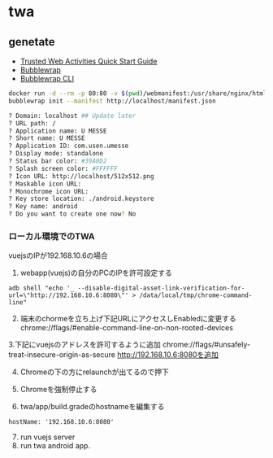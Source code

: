 # twa

## genetate

- [Trusted Web Activities Quick Start Guide](https://developers.google.com/web/android/trusted-web-activity/quick-start)
- [Bubblewrap](https://github.com/GoogleChromeLabs/bubblewrap)
- [Bubblewrap CLI](https://github.com/GoogleChromeLabs/bubblewrap/tree/master/packages/cli)

```bash
docker run -d --rm -p 80:80 -v $(pwd)/webmanifest:/usr/share/nginx/html nginx:alpine
bubblewrap init --manifest http://localhost/manifest.json

? Domain: localhost ## Update later
? URL path: /
? Application name: U MESSE
? Short name: U MESSE
? Application ID: com.usen.umesse
? Display mode: standalone
? Status bar color: #39A0D2
? Splash screen color: #FFFFFF
? Icon URL: http://localhost/512x512.png
? Maskable icon URL:
? Monochrome icon URL:
? Key store location: ./android.keystore
? Key name: android
? Do you want to create one now? No
```


### ローカル環境でのTWA
vuejsのIPが192.168.10.6の場合

1. webapp(vuejs)の自分のPCのIPを許可設定する
```
adb shell "echo '_ --disable-digital-asset-link-verification-for-url=\"http://192.168.10.6:8080\"' > /data/local/tmp/chrome-command-line"
```
2. 端末のchormeを立ち上げ下記URLにアクセスしEnabledに変更する
chrome://flags/#enable-command-line-on-non-rooted-devices

3.下記にvuejsのアドレスを許可するように追加
chrome://flags/#unsafely-treat-insecure-origin-as-secure
http://192.168.10.6:8080を追加

4. Chromeの下の方にrelaunchが出てるので押下
5. Chromeを強制停止する

6. twa/app/build.gradeのhostnameを編集する
```
hostName: '192.168.10.6:8080'
```

7. run vuejs server
8. run twa android app.

